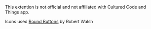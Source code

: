 This extention is not official and not affiliated with Cultured Code and Things app.

Icons used
[Round Buttons](https://www.iconfinder.com/search/icons?family=round-buttons) by Robert Walsh